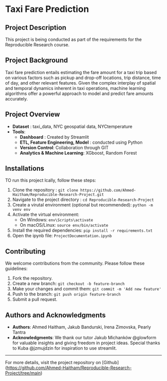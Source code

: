 # Taxi Fare Prediction

## Project Description
This project is being conducted as part of the requirements for the Reproducible Research course.

## Project Background
Taxi fare prediction entails estimating the fare amount for a taxi trip based on various factors such as pickup and drop-off locations, trip distance, time of day, and other relevant features. Given the complex interplay of spatial and temporal dynamics inherent in taxi operations, machine learning algorithms offer a powerful approach to model and predict fare amounts accurately.

## Project Overview
- **Dataset** : taxi_data, NYC geospatial data, NYCtemperature
- **Tools**:
  - **Dashboard** : Created by Streamlit
  - **ETL, Feature Engineering, Model** : conducted using Python
  - **Version Control**: Collaboration through GIT
  - **Analytics & Machine Learning**: XGboost, Random Forest
 
## Installations
TO run this project lcally, follow these steps:
1. Clone the repository : `git clone https://github.com/Ahmed-Haitham/Reproducible-Research-Project.git`
2. Navigate to the project directory : `cd Reproducible-Research-Project`
3. Create a virutal environment (optional but recommended): `python -m venv env`
4. Activate the virtual environment:
   - On Windows: `env\Scripts\activate`
   - On macOS/Linux: `source env/bin/activate`
5. Install the required dependencies: `pip install -r requirements.txt`
6. Open the ipynb file: `ProjectDocumentation.ipynb`

## Contributing
We welcome contributions from the community. Please follow these guidelines:
1. Fork the repository.
2. Create a new branch: `git checkout -b feature-branch`
3. Make your changes and commit them: `git commit -m 'Add new feature'`
4. Push to the branch: `git push origin feature-branch`
5. Submit a pull request.

## Authors and Acknowledgments
- **Authors**: Ahmed Haitham, Jakub Bandurski, Irena Zimovska, Pearly Tantra
- **Acknowledgments**: We thank our tutor Jakub Michanków @glowform for valuable insights and giving freedom in project ideas. Special thanks to Kuba @jzmujdzin for inspiration to use streamlit. 

---
For more details, visit the project repository on [Github]
(https://github.com/Ahmed-Haitham/Reproducible-Research-Project/tree/main)


  
